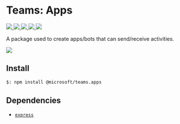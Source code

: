 # Teams: Apps

<p>
    <a href="https://www.npmjs.com/package/@microsoft/teams.apps" target="_blank">
        <img src="https://img.shields.io/npm/v/@microsoft/teams.apps/latest" />
    </a>
    <a href="https://www.npmjs.com/package/@microsoft/teams.apps?activeTab=code" target="_blank">
        <img src="https://img.shields.io/bundlephobia/min/@microsoft/teams.apps" />
    </a>
    <a href="https://www.npmjs.com/package/@microsoft/teams.apps?activeTab=dependencies" target="_blank">
        <img src="https://img.shields.io/librariesio/release/npm/@microsoft/teams.apps" />
    </a>
    <a href="https://www.npmjs.com/package/@microsoft/teams.apps" target="_blank">
        <img src="https://img.shields.io/npm/dw/@microsoft/teams.apps" />
    </a>
    <a href="https://microsoft.github.io/teams-ai" target="_blank">
        <img src="https://img.shields.io/badge/📖 docs-open-blue" />
    </a>
</p>

A package used to create apps/bots that can send/receive activities.

<a href="https://microsoft.github.io/teams-ai" target="_blank">
    <img src="https://img.shields.io/badge/📖 Getting Started-blue?style=for-the-badge" />
</a>

## Install

```bash
$: npm install @microsoft/teams.apps
```

## Dependencies

-   [`express`](https://www.npmjs.com/package/express)

